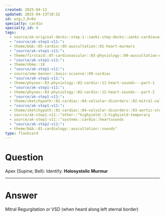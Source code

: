 ```yaml
---
created: 2025-04-13
updated: 2025-04-13T10:52
id: wzg;J,D<6o
specialty: cardio
specialty_id: 4
tags:
  - source/ak-original-decks::step-1::zanki-step-decks::zanki-cardiovascular::cardio-auscultation-sounds-[anonymous]
  - "source/ak-step1-v11:": 
  - theme/b&b::05-cardio::05-auscultation::01-heart-murmurs
  - "source/ak-step1-v11:": 
  - theme/firstaid::07-cardiovascular::03-physiology::09-auscultation-of-the-heart::*michigan
  - "source/ak-step1-v11:": 
  - theme/nbme::18
  - "source/ak-step1-v11:": 
  - source/ome-banner::basic-science::09-cardiac
  - "source/ak-step1-v11:": 
  - theme/physeo::03-physiology::02-cardio::11-heart-sounds---part-1
  - "source/ak-step1-v11:": 
  - theme/physeo::03-physiology::02-cardio::12-heart-sounds---part-2
  - "source/ak-step1-v11:": 
  - theme/sketchypath::01-cardiac::04-valvular-disorders::02-mitral-valve-regurgitation-&-prolapse
  - "source/ak-step1-v11:": 
  - theme/sketchypath::01-cardiac::04-valvular-disorders::03-aortic-stenosis-&-regurgitation
  - source/ak-step1-v11::^other::^highyield::3-highyield-temporary
  - source/ak-step1-v11::^systems::cardio::heartsounds
  - "source/ak-step2-v11:": 
  - theme/b&b::01-cardiology::auscultation::sounds"
type: flashcard
---
```


# Question
Apex (Supine; Bell):    Identify:    **Holosystolic Murmur**

---

# Answer
Mitral Regurgitation   or   VSD (when heard along left sternal border)